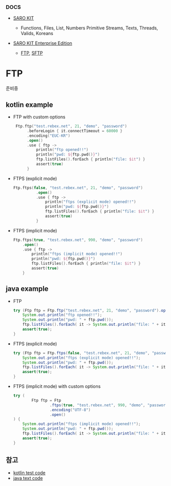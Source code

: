 ### DOCS
- [SARO KIT](https://github.com/saro-lab/kit)
  - Functions,
    Files,
    List,
    Numbers
    Primitive
    Streams,
    Texts,
    Threads,
    Valids,
    Koreans

- [SARO KIT Enterprise Edition](https://github.com/saro-lab/kit-ee)
  - [FTP](https://github.com/saro-lab/kit-ee/blob/master/docs/FTP.md),
    [SFTP](https://github.com/saro-lab/kit-ee/blob/master/docs/SFTP.md)
  
# FTP
준비중


## kotlin example
- FTP with custom options
  ```kotlin
   Ftp.ftp("test.rebex.net", 21, "demo", "password")
        .beforeLogin { it.connectTimeout = 60000 }
        .encoding("EUC-KR")
        .open()
        .use { ftp ->
            println("ftp opened!!")
            println("pwd: ${ftp.pwd()}")
            ftp.listFiles().forEach { println("file: $it") }
            assert(true)
        }
  ```
- FTPS (explicit mode)
  ```kotlin
  Ftp.ftps(false, "test.rebex.net", 21, "demo", "password")
            .open()
            .use { ftp ->
                println("ftps (explicit mode) opened!!")
                println("pwd: ${ftp.pwd()}")
                ftp.listFiles().forEach { println("file: $it") }
                assert(true)
            }
  ```
- FTPS (implicit mode)
  ```kotlin
  Ftp.ftps(true, "test.rebex.net", 990, "demo", "password")
      .open()
      .use { ftp ->
          println("ftps (implicit mode) opened!!")
          println("pwd: ${ftp.pwd()}")
          ftp.listFiles().forEach { println("file: $it") }
          assert(true)
      }
  ```

## java example
- FTP
  ```java
  try (Ftp ftp = Ftp.ftp("test.rebex.net", 21, "demo", "password").open()) {
      System.out.println("ftp opened!!");
      System.out.println("pwd: " + ftp.pwd());
      ftp.listFiles().forEach( it -> System.out.println("file: " + it) );
      assert(true);
  }
  ```
- FTPS (explicit mode)
  ```java
  try (Ftp ftp = Ftp.ftps(false, "test.rebex.net", 21, "demo", "password").open()) {
      System.out.println("ftps (explicit mode) opened!!");
      System.out.println("pwd: " + ftp.pwd());
      ftp.listFiles().forEach( it -> System.out.println("file: " + it) );
      assert(true);
  }
  ```
- FTPS (implicit mode) with custom options
  ```java
  try (
          Ftp ftp = Ftp
                  .ftps(true, "test.rebex.net", 990, "demo", "password")
                  .encoding("UTF-8")
                  .open()
  ) {
      System.out.println("ftps (implicit mode) opened!!");
      System.out.println("pwd: " + ftp.pwd());
      ftp.listFiles().forEach( it -> System.out.println("file: " + it) );
      assert(true);
  }
  ```

## 참고
- [kotlin test code](https://github.com/saro-lab/kit-ee/blob/master/src/test/kotlin/me/saro/test/kit/ee/kt/FtpTest.kt)
- [java text code](https://github.com/saro-lab/kit-ee/blob/master/src/test/java/me/saro/test/kit/ee/FtpTest.java)
